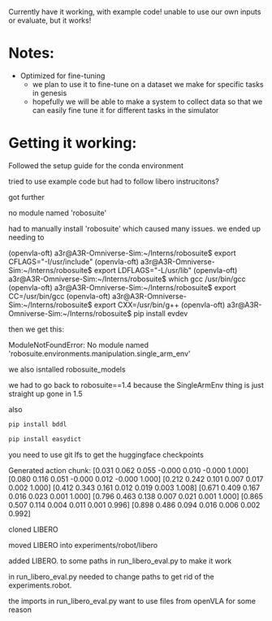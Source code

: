Currently have it working, with example code! unable to use our own inputs or evaluate, but it works!

# Notes:
- Optimized for fine-tuning
    - we plan to use it to fine-tune on a dataset we make for specific tasks in genesis
    - hopefully we will be able to make a system to collect data so that we can easily fine tune it for different tasks in the simulator

# Getting it working:
Followed the setup guide for the conda environment

tried to use example code but had to follow libero instrucitons?

got further

no module named 'robosuite'

had to manually install 'robosuite' which caused many issues.
we ended up needing to 


(openvla-oft) a3r@A3R-Omniverse-Sim:~/Interns/robosuite$ export CFLAGS="-I/usr/include"
(openvla-oft) a3r@A3R-Omniverse-Sim:~/Interns/robosuite$ export LDFLAGS="-L/usr/lib"
(openvla-oft) a3r@A3R-Omniverse-Sim:~/Interns/robosuite$ which gcc
/usr/bin/gcc
(openvla-oft) a3r@A3R-Omniverse-Sim:~/Interns/robosuite$ export CC=/usr/bin/gcc
(openvla-oft) a3r@A3R-Omniverse-Sim:~/Interns/robosuite$ export CXX=/usr/bin/g++
(openvla-oft) a3r@A3R-Omniverse-Sim:~/Interns/robosuite$ pip install evdev



then we get this:

ModuleNotFoundError: No module named 'robosuite.environments.manipulation.single_arm_env'

we also isntalled robosuite_models

we had to go back to robosuite==1.4 because the SingleArmEnv thing is just straight up gone in 1.5

also

```bash
pip install bddl

pip install easydict

```


you need to use git lfs to get the huggingface checkpoints

Generated action chunk:
[0.031 0.062 0.055 -0.000 0.010 -0.000 1.000]
[0.080 0.116 0.051 -0.000 0.012 -0.000 1.000]
[0.212 0.242 0.101 0.007 0.017 0.002 1.000]
[0.412 0.343 0.161 0.012 0.019 0.003 1.008]
[0.671 0.409 0.167 0.016 0.023 0.001 1.000]
[0.796 0.463 0.138 0.007 0.021 0.001 1.000]
[0.865 0.507 0.114 0.004 0.011 0.001 0.996]
[0.898 0.486 0.094 0.016 0.006 0.002 0.992]

cloned LIBERO

moved LIBERO into experiments/robot/libero

added LIBERO. to some paths in run_libero_eval.py to make it work


in run_libero_eval.py needed to change paths to get rid of the experiments.robot.


the imports in run_libero_eval.py want to use files from openVLA for some reason
